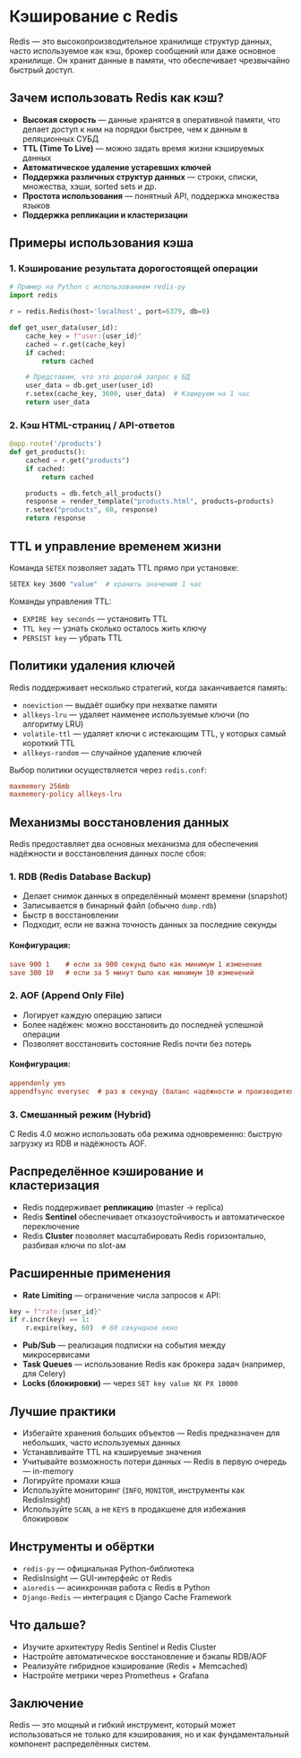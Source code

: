 # Кэширование с Redis

Redis — это высокопроизводительное хранилище структур данных, часто используемое как кэш, брокер сообщений или даже основное хранилище. Он хранит данные в памяти, что обеспечивает чрезвычайно быстрый доступ.



## Зачем использовать Redis как кэш?

- **Высокая скорость** — данные хранятся в оперативной памяти, что делает доступ к ним на порядки быстрее, чем к данным в реляционных СУБД
- **TTL (Time To Live)** — можно задать время жизни кэшируемых данных
- **Автоматическое удаление устаревших ключей**
- **Поддержка различных структур данных** — строки, списки, множества, хэши, sorted sets и др.
- **Простота использования** — понятный API, поддержка множества языков
- **Поддержка репликации и кластеризации**



## Примеры использования кэша

### 1. Кэширование результата дорогостоящей операции
```python
# Пример на Python с использованием redis-py
import redis

r = redis.Redis(host='localhost', port=6379, db=0)

def get_user_data(user_id):
    cache_key = f"user:{user_id}"
    cached = r.get(cache_key)
    if cached:
        return cached

    # Представим, что это дорогой запрос в БД
    user_data = db.get_user(user_id)
    r.setex(cache_key, 3600, user_data)  # Кэшируем на 1 час
    return user_data
```

### 2. Кэш HTML-страниц / API-ответов
```python
@app.route('/products')
def get_products():
    cached = r.get("products")
    if cached:
        return cached

    products = db.fetch_all_products()
    response = render_template("products.html", products=products)
    r.setex("products", 60, response)
    return response
```



## TTL и управление временем жизни

Команда `SETEX` позволяет задать TTL прямо при установке:
```bash
SETEX key 3600 "value"  # хранить значение 1 час
```

Команды управления TTL:
- `EXPIRE key seconds` — установить TTL
- `TTL key` — узнать сколько осталось жить ключу
- `PERSIST key` — убрать TTL



## Политики удаления ключей

Redis поддерживает несколько стратегий, когда заканчивается память:
- `noeviction` — выдаёт ошибку при нехватке памяти
- `allkeys-lru` — удаляет наименее используемые ключи (по алгоритму LRU)
- `volatile-ttl` — удаляет ключи с истекающим TTL, у которых самый короткий TTL
- `allkeys-random` — случайное удаление ключей

Выбор политики осуществляется через `redis.conf`:
```ini
maxmemory 256mb
maxmemory-policy allkeys-lru
```



## Механизмы восстановления данных

Redis предоставляет два основных механизма для обеспечения надёжности и восстановления данных после сбоя:

### 1. **RDB (Redis Database Backup)**
- Делает снимок данных в определённый момент времени (snapshot)
- Записывается в бинарный файл (обычно `dump.rdb`)
- Быстр в восстановлении
- Подходит, если не важна точность данных за последние секунды

#### Конфигурация:
```ini
save 900 1    # если за 900 секунд было как минимум 1 изменение
save 300 10   # если за 5 минут было как минимум 10 изменений
```

### 2. **AOF (Append Only File)**
- Логирует каждую операцию записи
- Более надёжен: можно восстановить до последней успешной операции
- Позволяет восстановить состояние Redis почти без потерь

#### Конфигурация:
```ini
appendonly yes
appendfsync everysec  # раз в секунду (баланс надёжности и производительности)
```

### 3. **Смешанный режим (Hybrid)**
С Redis 4.0 можно использовать оба режима одновременно: быструю загрузку из RDB и надёжность AOF.



## Распределённое кэширование и кластеризация

- Redis поддерживает **репликацию** (master → replica)
- Redis **Sentinel** обеспечивает отказоустойчивость и автоматическое переключение
- Redis **Cluster** позволяет масштабировать Redis горизонтально, разбивая ключи по slot-ам



## Расширенные применения

- **Rate Limiting** — ограничение числа запросов к API:
```python
key = f"rate:{user_id}"
if r.incr(key) == 1:
    r.expire(key, 60)  # 60 секундное окно
```

- **Pub/Sub** — реализация подписки на события между микросервисами
- **Task Queues** — использование Redis как брокера задач (например, для Celery)
- **Locks (блокировки)** — через `SET key value NX PX 10000`



## Лучшие практики

- Избегайте хранения больших объектов — Redis предназначен для небольших, часто используемых данных
- Устанавливайте TTL на кэшируемые значения
- Учитывайте возможность потери данных — Redis в первую очередь — in-memory
- Логируйте промахи кэша
- Используйте мониторинг (`INFO`, `MONITOR`, инструменты как RedisInsight)
- Используйте `SCAN`, а не `KEYS` в продакшене для избежания блокировок



## Инструменты и обёртки

- `redis-py` — официальная Python-библиотека
- RedisInsight — GUI-интерфейс от Redis
- `aioredis` — асинхронная работа с Redis в Python
- `Django-Redis` — интеграция с Django Cache Framework



## Что дальше?

- Изучите архитектуру Redis Sentinel и Redis Cluster
- Настройте автоматическое восстановление и бэкапы RDB/AOF
- Реализуйте гибридное кэширование (Redis + Memcached)
- Настройте метрики через Prometheus + Grafana



## Заключение

Redis — это мощный и гибкий инструмент, который может использоваться не только для кэширования, но и как фундаментальный компонент распределённых систем.
